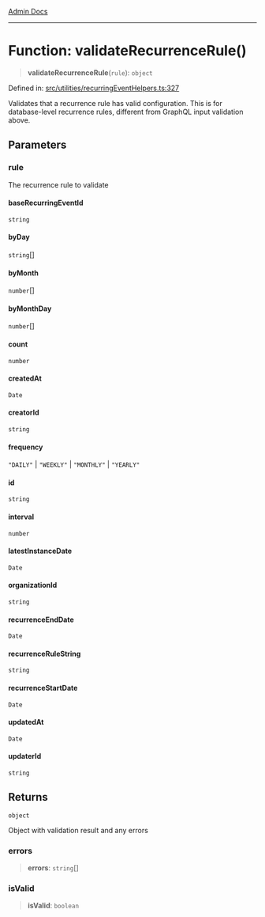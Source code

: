 [Admin Docs](/)

***

# Function: validateRecurrenceRule()

> **validateRecurrenceRule**(`rule`): `object`

Defined in: [src/utilities/recurringEventHelpers.ts:327](https://github.com/gautam-divyanshu/talawa-api/blob/22f85ff86fcf5f38b53dcdb9fe90ab33ea32d944/src/utilities/recurringEventHelpers.ts#L327)

Validates that a recurrence rule has valid configuration.
This is for database-level recurrence rules, different from GraphQL input validation above.

## Parameters

### rule

The recurrence rule to validate

#### baseRecurringEventId

`string`

#### byDay

`string`[]

#### byMonth

`number`[]

#### byMonthDay

`number`[]

#### count

`number`

#### createdAt

`Date`

#### creatorId

`string`

#### frequency

`"DAILY"` \| `"WEEKLY"` \| `"MONTHLY"` \| `"YEARLY"`

#### id

`string`

#### interval

`number`

#### latestInstanceDate

`Date`

#### organizationId

`string`

#### recurrenceEndDate

`Date`

#### recurrenceRuleString

`string`

#### recurrenceStartDate

`Date`

#### updatedAt

`Date`

#### updaterId

`string`

## Returns

`object`

Object with validation result and any errors

### errors

> **errors**: `string`[]

### isValid

> **isValid**: `boolean`
